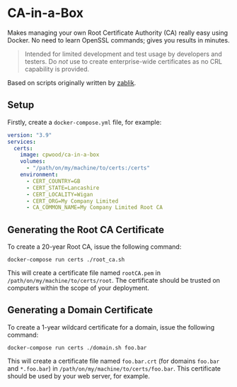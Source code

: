 # CA-in-a-Box

Makes managing your own Root Certificate Authority (CA) really easy using Docker. No need to learn OpenSSL commands; gives you results in minutes.

> Intended for limited development and test usage by developers and testers. Do _not_ use to create enterprise-wide certificates as no CRL capability is provided.

Based on scripts originally written by [zablik](https://github.com/zablik/ssl_cert_generator).

## Setup

Firstly, create a `docker-compose.yml` file, for example:

```yaml
version: "3.9"
services:
  certs:
    image: cpwood/ca-in-a-box
    volumes:
      - "/path/on/my/machine/to/certs:/certs"
    environment:
      - CERT_COUNTRY=GB
      - CERT_STATE=Lancashire
      - CERT_LOCALITY=Wigan
      - CERT_ORG=My Company Limited
      - CA_COMMON_NAME=My Company Limited Root CA
```

## Generating the Root CA Certificate

To create a 20-year Root CA, issue the following command:

```
docker-compose run certs ./root_ca.sh
```

This will create a certificate file named `rootCA.pem` in `/path/on/my/machine/to/certs/root`. The certificate should be trusted on computers within the scope of your deployment.

## Generating a Domain Certificate

To create a 1-year wildcard certificate for a domain, issue the following command:

```
docker-compose run certs ./domain.sh foo.bar
```

This will create a certificate file named `foo.bar.crt` (for domains `foo.bar` and `*.foo.bar`) in `/path/on/my/machine/to/certs/foo.bar`. This certificate should be used by your web server, for example.
